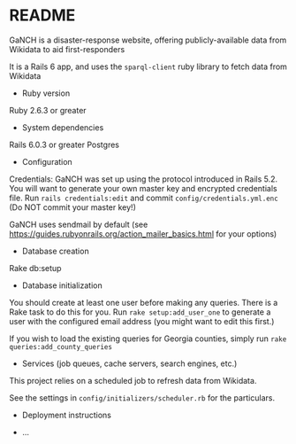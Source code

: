 # README

GaNCH is a disaster-response website, offering publicly-available data from Wikidata to aid first-responders

It is a Rails 6 app, and uses the `sparql-client` ruby library to fetch data from Wikidata

* Ruby version

Ruby 2.6.3 or greater

* System dependencies

Rails 6.0.3 or greater
Postgres

* Configuration

Credentials: GaNCH was set up using the protocol introduced in Rails 5.2. You will want to generate your own
master key and encrypted credentials file. Run `rails credentials:edit` and commit `config/credentials.yml.enc`
(Do NOT commit your master key!)

GaNCH uses sendmail by default (see https://guides.rubyonrails.org/action_mailer_basics.html for your options)

* Database creation

Rake db:setup

* Database initialization

You should create at least one user before making any queries.
There is a Rake task to do this for you. Run
`rake setup:add_user_one` to generate a user with the configured email address (you might want to edit this first.)

If you wish to load the existing queries for Georgia counties, simply run
`rake queries:add_county_queries`

* Services (job queues, cache servers, search engines, etc.)

This project relies on a scheduled job to refresh data from Wikidata.

See the settings in `config/initializers/scheduler.rb` for the particulars.

* Deployment instructions

* ...

